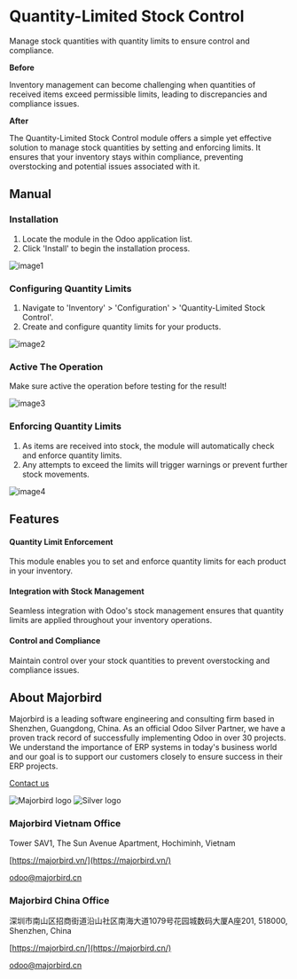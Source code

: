 # Quantity-Limited Stock Control 

Manage stock quantities with quantity limits to ensure control and compliance.

**Before** 

Inventory management can become challenging when quantities of received items exceed permissible limits, leading to discrepancies and compliance issues.

**After**
 
The Quantity-Limited Stock Control module offers a simple yet effective solution to manage stock quantities by setting and enforcing limits. It ensures that your inventory stays within compliance, preventing overstocking and potential issues associated with it.

## Manual

### Installation
1. Locate the module in the Odoo application list.
2. Click 'Install' to begin the installation process.

![image1](https://gitlab.com/mjb.customers/out/enroutebizz//raw/18.0/mjb_order_qty_done_limit/static/description/image1.png?inline=false)
 
### Configuring Quantity Limits
1. Navigate to 'Inventory' > 'Configuration' > 'Quantity-Limited Stock Control'.
2. Create and configure quantity limits for your products.

![image2](https://gitlab.com/mjb.customers/out/enroutebizz//raw/18.0/mjb_order_qty_done_limit/static/description/image2.png?inline=false)
 
### Active The Operation
Make sure active the operation before testing for the result!

![image3](https://gitlab.com/mjb.customers/out/enroutebizz//raw/18.0/mjb_order_qty_done_limit/static/description/image3.png?inline=false)
 
### Enforcing Quantity Limits
1. As items are received into stock, the module will automatically check and enforce quantity limits.
2. Any attempts to exceed the limits will trigger warnings or prevent further stock movements.

![image4](https://gitlab.com/mjb.customers/out/enroutebizz//raw/18.0/mjb_order_qty_done_limit/static/description/image4.png?inline=false)
  
## Features

#### Quantity Limit Enforcement
This module enables you to set and enforce quantity limits for each product in your inventory.

#### Integration with Stock Management
Seamless integration with Odoo's stock management ensures that quantity limits are applied throughout your inventory operations.

#### Control and Compliance
Maintain control over your stock quantities to prevent overstocking and compliance issues.

## About Majorbird
Majorbird is a leading software engineering and consulting firm based in Shenzhen, Guangdong, China. As an official Odoo Silver Partner, we have a proven track record of successfully implementing Odoo in over 30 projects. We understand the importance of ERP systems in today's business world and our goal is to support our customers closely to ensure success in their ERP projects.

[Contact us](https://majorbird.cn/contactus)

![Majorbird logo](https://gitlab.com/mjb.customers/out/enroutebizz//raw/18.0/mjb_order_qty_done_limit/static/description/logo.png?inline=false)
![Silver logo](https://gitlab.com/mjb.customers/out/enroutebizz//raw/18.0/mjb_order_qty_done_limit/static/description/logo_silver.png?inline=false) 

### Majorbird Vietnam Office
Tower SAV1, The Sun Avenue Apartment, Hochiminh, Vietnam

[https://majorbird.vn/](https://majorbird.vn/)

[odoo@majorbird.cn](mailto:odoo@majorbird.cn?subject=VN%20MODULE%20Stock%20Control%20with%20Quantity%20Limit)

### Majorbird China Office 
深圳市南山区招商街道沿山社区南海大道1079号花园城数码大厦A座201, 518000, Shenzhen, China

[https://majorbird.cn/](https://majorbird.cn/)

[odoo@majorbird.cn](mailto:odoo@majorbird.cn?subject=CN%20MODULE%20Stock%20Control%20with%20Quantity%20Limit)
